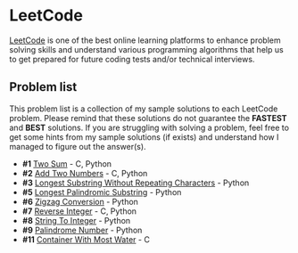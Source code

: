 # LeetCode

[LeetCode](https://leetcode.com/problemset/all/) is one of the best online learning platforms to enhance problem solving skills and understand various programming algorithms that help us to get prepared for future coding tests and/or technical interviews.

## Problem list

This problem list is a collection of my sample solutions to each LeetCode problem. Please remind that these solutions do not guarantee the **FASTEST** and **BEST** solutions. If you are struggling with solving a problem, feel free to get some hints from my sample solutions (if exists) and understand how I managed to figure out the answer(s).

- **#1** [Two Sum](./TwoSum) - C, Python
- **#2** [Add Two Numbers](./AddTwoNumbers) - C, Python
- **#3** [Longest Substring Without Repeating Characters](./LongestSubstringWithoutRepeatingCharacters) - Python
- **#5** [Longest Palindromic Substring](./LongestPalindromicSubstring) - Python
- **#6** [Zigzag Conversion](./ZigzagConversion) - Python
- **#7** [Reverse Integer](./ReverseInteger) - C, Python
- **#8** [String To Integer](./StringToInteger) - Python
- **#9** [Palindrome Number](./PalindromeNumber) - Python
- **#11** [Container With Most Water](./ContainerWithMostWater) - C
